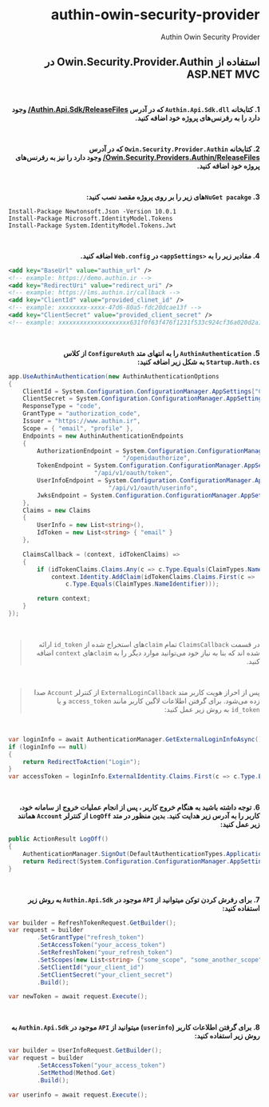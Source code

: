 **<h1 dir="rtl">authin-owin-security-provider</h1>**
<p dir="rtl">Authin Owin Security Provider</p>

<h2 dir="rtl">استفاده از Owin.Security.Provider.Authin در ASP.NET MVC</h2>
<br/>

**<p dir="rtl">1. کتابخانه <code>Authin.Api.Sdk.dll</code> که در آدرس <a href="https://github.com/authiniam/authin-net/tree/master/Authin.Api.Sdk/ReleaseFiles">Authin.Api.Sdk/ReleaseFiles/</a> وجود دارد را به رفرنس‌های پروژه خود اضافه کنید.</p>**
<br/>

**<p dir="rtl">2.  کتابخانه <code>Owin.Security.Provider.Authin</code> که در آدرس <a href="https://github.com/authiniam/authin-owin-security-provider/tree/master/Owin.Security.Providers.Authin/ReleaseFiles">Owin.Security.Providers.Authin/ReleaseFiles/</a> وجود دارد را نیز به رفرنس‌های پروژه خود اضافه کنید.</p>**
<br/>

**<p dir="rtl">3. <code>NuGet pacakge</code>های زیر را بر روی پروژه مقصد نصب کنید:</p>**

```
Install-Package Newtonsoft.Json -Version 10.0.1
Install-Package Microsoft.IdentityModel.Tokens
Install-Package System.IdentityModel.Tokens.Jwt
```
<br/>

**<p dir="rtl">4. مقادیر زیر را به <code>\<appSettings\></code> در <code>Web.config</code> اضافه کنید.</p>**

``` xml
<add key="BaseUrl" value="authin_url" /> 
<!-- example: https://demo.authin.ir -->
<add key="RedirectUri" value="redirect_uri" /> 
<!-- example: https://lms.authin.ir/callback -->
<add key="ClientId" value="provided_clinet_id" /> 
<!-- example: xxxxxxxx-xxxx-47d6-80a5-fdc20dcae13f -->
<add key="ClientSecret" value="provided_client_secret" /> 
<!-- example: xxxxxxxxxxxxxxxxxxxx631f0f63f476f1231f533c924cf36a020d2a1bd12596 -->
```
<br/>

**<p dir="rtl">5. <code>AuthinAuthentication</code> را به انتهای متد <code>ConfigureAuth</code> از کلاس <code>Startup.Auth.cs</code> به شکل زیر اضافه کنید:</p>**

``` csharp
app.UseAuthinAuthentication(new AuthinAuthenticationOptions
{
    ClientId = System.Configuration.ConfigurationManager.AppSettings["ClientId"],
    ClientSecret = System.Configuration.ConfigurationManager.AppSettings["ClientSecret"],
    ResponseType = "code",
    GrantType = "authorization_code",
    Issuer = "https://www.authin.ir",
    Scope = { "email", "profile" },
    Endpoints = new AuthinAuthenticationEndpoints
    {
        AuthorizationEndpoint = System.Configuration.ConfigurationManager.AppSettings["BaseUrl"] +
                                "/openidauthorize",
        TokenEndpoint = System.Configuration.ConfigurationManager.AppSettings["BaseUrl"] +
                        "/api/v1/oauth/token",
        UserInfoEndpoint = System.Configuration.ConfigurationManager.AppSettings["BaseUrl"] +
                            "/api/v1/oauth/userinfo",
        JwksEndpoint = System.Configuration.ConfigurationManager.AppSettings["BaseUrl"] + "/api/v1/keys"
    },
    Claims = new Claims
    {
        UserInfo = new List<string>(),
        IdToken = new List<string> { "email" }
    },

    ClaimsCallback = (context, idTokenClaims) =>
    {
        if (idTokenClaims.Claims.Any(c => c.Type.Equals(ClaimTypes.NameIdentifier)))
            context.Identity.AddClaim(idTokenClaims.Claims.First(c =>
                c.Type.Equals(ClaimTypes.NameIdentifier)));

        return context;
    }
});
```
<br/>

<blockquote dir="rtl">در قسمت <code>ClaimsCallback</code> تمام <code>claim</code>های استخراج شده از <code>id_token</code> ارائه شده اند که بنا به نیاز خود می‌توانید موارد دیگر را به <code>claim</code>های  <code>context</code> اضافه کنید. </blockquote>

<br/>

<blockquote dir="rtl">پس از احراز هویت کاربر متد <code>ExternalLoginCallback</code> از کنترلر <code>Account</code> صدا زده می‌شود. برای گرفتن اطلاعات لاگین کاربر مانند <code>access_token</code>  و یا  <code>id_token</code> به روش زیر عمل کنید:</blockquote>
<br/>

``` csharp
var loginInfo = await AuthenticationManager.GetExternalLoginInfoAsync();
if (loginInfo == null)
{
    return RedirectToAction("Login");
}
var accessToken = loginInfo.ExternalIdentity.Claims.First(c => c.Type.Equals("access_token")).Value;

```
<br/>

**<p dir="rtl">6. توجه داشته باشید به هنگام خروج کاربر ، پس از انجام عملیات خروج از سامانه خود، کاربر را به آدرس زیر هدایت کنید. بدین منظور در متد <code>LogOff</code> از کنترلر <code>Account</code> همانند زیر عمل کنید:</p>**

``` csharp
public ActionResult LogOff()
{
    AuthenticationManager.SignOut(DefaultAuthenticationTypes.ApplicationCookie);
    return Redirect(System.Configuration.ConfigurationManager.AppSettings["BaseUrl"] +  "/logout");
}
```
<br/>

**<p dir="rtl">7. برای رفرش کردن توکن میتوانید از <code>API</code> موجود در <code>Authin.Api.Sdk</code> به روش زیر استفاده کنید:</p>**

``` csharp
var builder = RefreshTokenRequest.GetBuilder();
var request = builder
		.SetGrantType("refresh_token")
		.SetAccessToken("your_access_token")
		.SetRefreshToken("your_refresh_token")
		.SetScopes(new List<string> {"some_scope", "some_another_scope"})
		.SetClientId("your_client_id")
		.SetClientSecret("your_client_secret")
		.Build();

var newToken = await request.Execute();

```
<br/>


**<p dir="rtl">8. برای گرفتن اطلاعات کاربر (<code>userinfo</code>) میتوانید از <code>API</code> موجود در <code>Authin.Api.Sdk</code> به روش زیر استفاده کنید:</p>**


``` csharp
var builder = UserInfoRequest.GetBuilder();
var request = builder
        .SetAccessToken("your_access_token")
		.SetMethod(Method.Get)
		.Build();

var userinfo = await request.Execute();

```
